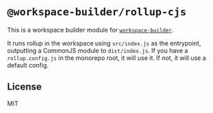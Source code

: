 # `@workspace-builder/rollup-cjs`

This is a workspace builder module for [`workspace-builder`](http://npm.im/workspace-builder).

It runs rollup in the workspace using `src/index.js` as the entrypoint, outputting a CommonJS module to `dist/index.js`.
If you have a `rollup.config.js` in the monorepo root, it will use it. If not, it will use a default config.

## License

MIT
